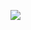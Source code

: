 ![]([https://github.com/Your_Repository_Name/Your_GIF_Name.gif](https://media.discordapp.net/attachments/984747521102458883/1171355108416700487/28458348-DA48-4946-BE99-00AAB50B07C7.gif?ex=6681b634&is=668064b4&hm=851b2796404270777303ad79d394353d195690f4a0bb04829c6e87066a712f26&))
